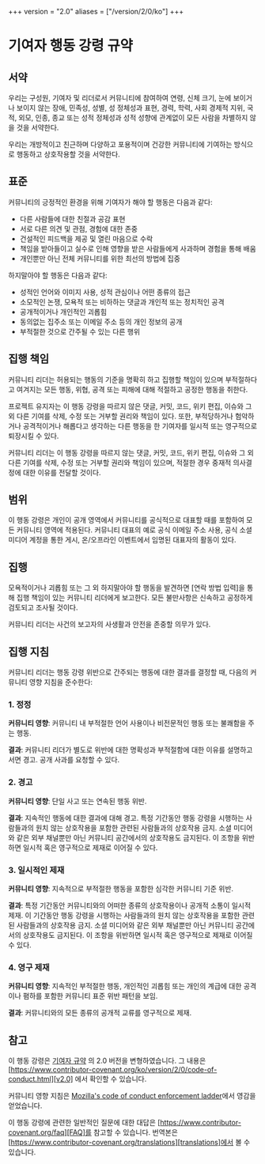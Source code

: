 +++
version = "2.0"
aliases = ["/version/2/0/ko"]
+++

# 기여자 행동 강령 규약

## 서약

우리는 구성원, 기여자 및 리더로서 커뮤니티에 참여하여
연령, 신체 크기, 눈에 보이거나 보이지 않는 장애, 민족성, 성별, 성 정체성과 표현,
경력, 학력, 사회 경제적 지위, 국적, 외모, 인종, 종교
또는 성적 정체성과 성적 성향에 관계없이 모든 사람을 차별하지 않을 것을 서약한다.

우리는 개방적이고 친근하며 다양하고 포용적이며 건강한 커뮤니티에 기여하는
방식으로 행동하고 상호작용할 것을 서약한다.

## 표준

커뮤니티의 긍정적인 환경을 위해 기여자가 해야 할 행동은 다음과 같다:

* 다른 사람들에 대한 친절과 공감 표현
* 서로 다른 의견 및 관점, 경험에 대한 존중
* 건설적인 피드백을 제공 및 열린 마음으로 수락
* 책임을 받아들이고 실수로 인해 영향을 받은 사람들에게 사과하며
경험을 통해 배움
* 개인뿐만 아닌 전체 커뮤니티를 위한 최선의 방법에 집중


하지말아야 할 행동은 다음과 같다:

* 성적인 언어와 이미지 사용, 성적 관심이나 어떤 종류의 접근
* 소모적인 논쟁, 모욕적 또는 비하하는 댓글과 개인적 또는 정치적인 공격
* 공개적이거나 개인적인 괴롭힘
* 동의없는 집주소 또는 이메일 주소 등의 개인 정보의 공개
* 부적절한 것으로 간주될 수 있는 다른 행위

## 집행 책임

커뮤니티 리더는 허용되는 행동의 기준을 명확히 하고 집행할 책임이 있으며
부적절하다고 여겨지는 모든 행동, 위협, 공격 또는 피해에 대해 적절하고
공정한 행동을 취한다.

프로젝트 유지자는 이 행동 강령을 따르지 않은 댓글, 커밋, 코드, 위키 편집,
이슈와 그 외 다른 기여를 삭제, 수정 또는 거부할 권리와 책임이 있다. 또한,
부적당하거나 험악하거나 공격적이거나 해롭다고 생각하는 다른 행동을 한 기여자를
일시적 또는 영구적으로 퇴장시킬 수 있다.

커뮤니티 리더는 이 행동 강령을 따르지 않는 댓글, 커밋, 코드, 위키 편집,
이슈와 그 외 다른 기여를 삭제, 수정 또는 거부할 권리와 책임이 있으며,
적절한 경우 중재적 의사결정에 대한 이유를 전달할 것이다.

## 범위

이 행동 강령은 개인이 공개 영역에서 커뮤니티를 공식적으로 대표할 때를
포함하여 모든 커뮤니티 영역에 적용된다. 
커뮤니티 대표의 예로 공식 이메일 주소 사용, 공식 소셜 미디어 계정을 통한 게시,
온/오프라인 이벤트에서 임명된 대표자의 활동이 있다.

## 집행

모욕적이거나 괴롭힘 또는 그 외 하지말아야 할 행동을 발견하면
[연락 방법 입력]을 통해 집행 책임이 있는 커뮤니티 리더에게 보고한다. 
모든 불만사항은 신속하고 공정하게 검토되고 조사될 것이다.

커뮤니티 리더는 사건의 보고자의 사생활과 안전을 존중할 의무가 있다.

## 집행 지침

커뮤니티 리더는 행동 강령 위반으로 간주되는 행동에 대한 결과를 결정할 때, 
다음의 커뮤니티 영향 지침을 준수한다:

### 1. 정정

**커뮤니티 영향**: 커뮤니티 내 부적절한 언어 사용이나 
비전문적인 행동 또는 불쾌함을 주는 행동.

**결과**: 커뮤니티 리더가 별도로 위반에 대한 명확성과 부적절함에 대한 
이유를 설명하고 서면 경고.
공개 사과를 요청할 수 있다.

### 2. 경고

**커뮤니티 영향**: 단일 사고 또는 연속된 행동 위반.

**결과**: 지속적인 행동에 대한 결과에 대해 경고.
특정 기간동안 행동 강령을 시행하는 사람들과의 원치 않는 상호작용을 포함한
관련된 사람들과의 상호작용 금지. 소셜 미디어와 같은 외부 채널뿐만 아닌
커뮤니티 공간에서의 상호작용도 금지된다. 
이 조항을 위반하면 일시적 혹은 영구적으로 제재로 이어질 수 있다.

### 3. 일시적인 제재

**커뮤니티 영향**: 지속적으로 부적절한 행동을 포함한
심각한 커뮤니티 기준 위반.

**결과**: 특정 기간동안 커뮤니티와의 어떠한 종류의 상호작용이나
공개적 소통이 일시적 제재.
이 기간동안 행동 강령을 시행하는 사람들과의 원치 않는 상호작용을 포함한
관련된 사람들과의 상호작용 금지. 소셜 미디어와 같은 외부 채널뿐만 아닌
커뮤니티 공간에서의 상호작용도 금지된다. 
이 조항을 위반하면 일시적 혹은 영구적으로 제재로 이어질 수 있다.

### 4. 영구 제재

**커뮤니티 영향**: 지속적인 부적절한 행동, 개인적인 괴롭힘 또는
개인의 계급에 대한 공격이나 폄하를 포함한 커뮤니티 표준 위반 패턴을 보임.

**결과**: 커뮤니티와의 모든 종류의 공개적 교류를 영구적으로 제재.

## 참고

이 행동 강령은 [기여자 규약][homepage] 의 2.0 버전을 변형하였습니다. 그 내용은
[https://www.contributor-covenant.org/ko/version/2/0/code-of-conduct.html][v2.0] 에서
확인할 수 있습니다.

커뮤니티 영향 지침은 [Mozilla's code of conduct enforcement ladder][Mozilla CoC]에서 
영감을 얻었습니다.

이 행동 강령에 관련한 일반적인 질문에 대한 대답은 [https://www.contributor-covenant.org/faq][FAQ]를
참고할 수 있습니다. 번역본은 [https://www.contributor-covenant.org/translations][translations]에서 볼 수 있습니다.

[homepage]: https://www.contributor-covenant.org
[v2.0]: https://www.contributor-covenant.org/version/2/0/code_of_conduct.html
[Mozilla CoC]: https://github.com/mozilla/diversity
[FAQ]: https://www.contributor-covenant.org/faq
[translations]: https://www.contributor-covenant.org/translations
